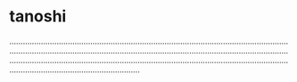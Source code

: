 # tanoshi
..............................................................................................................................................................................................................................................................................................................................................................................................................................................